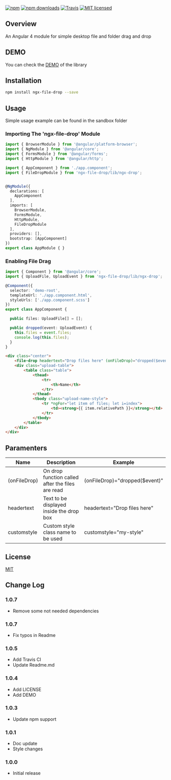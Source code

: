 [![npm](https://img.shields.io/npm/v/ngx-file-drop.svg?style=flat-square)](https://www.npmjs.com/package/ngx-file-drop) [![npm downloads](https://img.shields.io/npm/dm/ngx-file-drop.svg)](https://www.npmjs.com/package/ngx-file-drop) [![Travis](https://img.shields.io/travis/georgipeltekov/ngx-file-drop.svg?style=flat-square)](https://travis-ci.org/georgipeltekov/ngx-file-drop) [![MIT licensed](https://img.shields.io/badge/license-MIT-blue.svg?style=flat-square)](https://github.com/georgipeltekov/ngx-file-drop/blob/master/LICENSE)

## Overview

An Angular 4 module for simple desktop file and folder drag and drop

## DEMO
You can check the [DEMO](https://georgipeltekov.github.io/) of the library 

## Installation

```bash
npm install ngx-file-drop --save
```

## Usage

Simple usage example can be found in the sandbox folder


### Importing The 'ngx-file-drop' Module

```TypeScript
import { BrowserModule } from '@angular/platform-browser';
import { NgModule } from '@angular/core';
import { FormsModule } from '@angular/forms';
import { HttpModule } from '@angular/http';

import { AppComponent } from './app.component';
import { FileDropModule } from 'ngx-file-drop/lib/ngx-drop';


@NgModule({
  declarations: [
    AppComponent
  ],
  imports: [
    BrowserModule,
    FormsModule,
    HttpModule,
    FileDropModule
  ],
  providers: [],
  bootstrap: [AppComponent]
})
export class AppModule { }

```

### Enabling File Drag


```TypeScript
import { Component } from '@angular/core';
import { UploadFile, UploadEvent } from 'ngx-file-drop/lib/ngx-drop';

@Component({
  selector: 'demo-root',
  templateUrl: './app.component.html',
  styleUrls: ['./app.component.scss']
})
export class AppComponent {

  public files: UploadFile[] = [];

  public dropped(event: UploadEvent) {  
    this.files = event.files;
    console.log(this.files);
  }
}

```
```HTML
<div class="center">
    <file-drop headertext="Drop files here" (onFileDrop)="dropped($event)"></file-drop>
    <div class="upload-table">
        <table class="table">
            <thead>
                <tr>
                    <th>Name</th>
                </tr>
            </thead>
            <tbody class="upload-name-style">
                <tr *ngFor="let item of files; let i=index">
                    <td><strong>{{ item.relativePath }}</strong></td>
                </tr>
            </tbody>
        </table>
    </div>
</div>
```

## Paramenters

Name  | Description | Example | 
------------- | ------------- | -------------
(onFileDrop)  | On drop function called after the files are read | (onFileDrop)="dropped($event)"
headertext  | Text to be displayed inside the drop box | headertext="Drop files here"
customstyle  | Custom style class name to be used | customstyle="my-style"

## License

[MIT](/LICENSE)

## Change Log

### 1.0.7
* Remove some not needed dependencies

### 1.0.7
* Fix typos in Readme

### 1.0.5
* Add Travis CI
* Update Readme.md

### 1.0.4
* Add LICENSE
* Add DEMO

### 1.0.3
* Update npm support

### 1.0.1
* Doc update
* Style changes

### 1.0.0
* Initial release